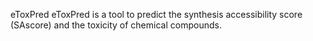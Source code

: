 eToxPred
eToxPred is a tool to predict the synthesis accessibility score (SAscore) and the toxicity of chemical compounds.
